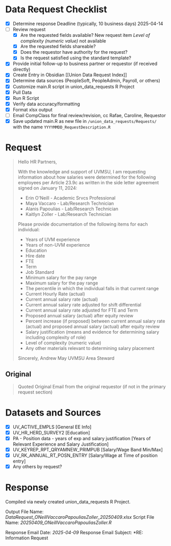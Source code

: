 # Data Request Checklist
- [x] Determine response Deadline (typically, 10 business days)
      2025-04-14
- [ ] Review request 
	- [x] Are the requested fields available?
	      New request item *Level of complexity (numeric value)* not available
	- [x] Are the requested fields shareable?
	- [x] Does the requestor have authority for the request?
	- [x] Is the request satisfied using the standard template?
- [x] Provide initial follow-up to business partner or requestor (if received directly)
- [x] Create Entry in Obsidian [[Union Data Request Index]]
- [x] Determine data sources (PeopleSoft, PeopleAdmin, Payroll, or others)
- [x] Customize main.R script in union_data_requests R Project
- [x] Pull Data
- [x] Run R Script
- [x] Verify data accuracy/formatting
- [x] Format xlsx output
- [ ] Email CompClass for final review/revision, cc Rafae, Caroline, Requestor
- [x] Save updated main.R as new file in `/union_data_requests/Requests/` with the name `YYYYMMDD_RequestDescription.R`

# Request

> Hello HR Partners,
>  
> With the knowledge and support of UVMSU, I am requesting information about how salaries were determined for the following employees per Article 23.9c as written in the side letter agreement signed on January 11, 2024:
>  
> -	Erin O'Neill - Academic Srvcs Professional 
> -	Maya Vaccaro - Lab/Research Technician 
> -	Alanis Papoulias - Lab/Research Technician 
> -	Kaitlyn Zoller - Lab/Research Technician 
>  
> Please provide documentation of the following items for each individual:
>  
> -	Years of UVM experience
> -	Years of non-UVM experience
> -	Education
> -	Hire date
> -	FTE
> -	Term
> -	Job Standard
> -	Minimum salary for the pay range
> -	Maximum salary for the pay range
> -	The percentile in which the individual falls in that current range
> -	Current Hourly Rate (actual)
> -	Current annual salary rate (actual)
> -	Current annual salary rate adjusted for shift differential
> -	Current annual salary rate adjusted for FTE and Term
> -	Proposed annual salary (actual) after equity review
> -	Percent increase (if proposed) between current annual salary rate (actual) and proposed annual salary (actual) after equity review
> -	Salary justification (means and evidence for determining salary including complexity of role)
> -	Level of complexity (numeric value)
> -	Any other materials relevant to determining salary placement
>  
> Sincerely,
> Andrew May
> UVMSU Area Steward

## Original

> Quoted Original Email from the original requestor (if not in the primary request section)

# Datasets and Sources
- [x] UV_ACTIVE_EMPLS [General EE Info]
- [x] UV_HR_HERD_SURVEY2 [Education]
- [x] PA - Position data - years of exp and salary justification [Years of Relevant Experience and Salary Justification]
- [x] UV_KEYREP_RPT_QRYAMNEW_PRIMPUB [Salary/Wage Band Min/Max]
- [x] UV_RK_ANNUAL_RT_POSN_ENTRY [Salary/Wage at Time of position entry]
- [x] Any others by request?
# Response
Compiled via newly created union_data_requests R Project. 

Output File Name:  *DataRequest_ONeillVaccaroPapouliasZoller_20250409.xlsx*
Script File Name:    *20250409_ONeillVaccaroPapouliasZoller.R* 

Response Email Date:       *2025-04-09*
Response Email Subject:   *RE: Information Request

